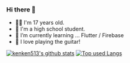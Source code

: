 ### Hi there 👋

- 💁‍♂️ I'm 17 years old.
- 🏫 I'm a high school student.
- 🌱 I’m currently learning ... Flutter / Firebase
- 💓 I love playing the guitar!

<!-- リポジトリステータス -->
[![kenken513's github stats](https://github-readme-stats.vercel.app/api?username=kenken513&hide=contribs&count_private=true&show_icons=true&theme=tokyonight)](https://github.com/kenken513/)<!-- ソースコード統計 -->
[![Top used Langs](https://github-readme-stats.vercel.app/api/top-langs/?username=kenken513&layout=compact&theme=tokyonight)](https://github.com/kenken513/)
